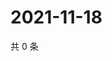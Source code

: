 # 2021-11-18

共 0 条

<!-- BEGIN WEIBO -->
<!-- 最后更新时间 Thu Nov 18 2021 00:01:10 GMT+0800 (China Standard Time) -->

<!-- END WEIBO -->
